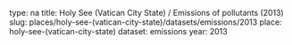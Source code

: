 type: na
title: Holy See (Vatican City State) / Emissions of pollutants (2013)
slug: places/holy-see-(vatican-city-state)/datasets/emissions/2013
place: holy-see-(vatican-city-state)
dataset: emissions
year: 2013
